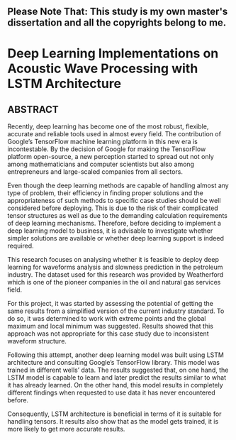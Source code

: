 ## Please Note That: This study is my own master's dissertation and all the copyrights belong to me.



# Deep Learning Implementations on Acoustic Wave Processing with LSTM Architecture



## ABSTRACT


Recently, deep learning has become one of the most robust, flexible, accurate and reliable tools used in almost every field. The contribution of Google’s TensorFlow machine learning platform in this new era is incontestable. By the decision of Google for making the TensorFlow platform open-source, a new perception started to spread out not only among mathematicians and computer scientists but also among entrepreneurs and large-scaled companies from all sectors.

Even though the deep learning methods are capable of handling almost any type of problem, their efficiency in finding proper solutions and the appropriateness of such methods to specific case studies should be well considered before deploying. This is due to the risk of their complicated tensor structures as well as due to the demanding calculation requirements of deep learning mechanisms. Therefore, before deciding to implement a deep learning model to business, it is advisable to investigate whether simpler solutions are available or whether deep learning support is indeed required. 

This research focuses on analysing whether it is feasible to deploy deep learning for waveforms analysis and slowness prediction in the petroleum industry. The dataset used for this research was provided by Weatherford which is one of the pioneer companies in the oil and natural gas services field. 

For this project, it was started by assessing the potential of getting the same results from a simplified version of the current industry standard. To do so, it was determined to work with extreme points and the global maximum and local minimum was suggested. Results showed that this approach was not appropriate for this case study due to inconsistent waveform structure.

Following this attempt, another deep learning model was built using LSTM architecture and consulting Google’s TensorFlow library. This model was trained in different wells’ data. The results suggested that, on one hand, the LSTM model is capable to learn and later predict the results similar to what it has already learned. On the other hand, this model results in completely different findings when requested to use data it has never encountered before.

Consequently, LSTM architecture is beneficial in terms of it is suitable for handling tensors. It results also show that as the model gets trained, it is more likely to get more accurate results.
